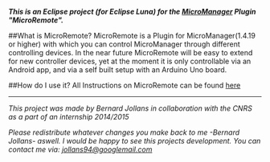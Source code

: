 ***This is an Eclipse project (for Eclipse Luna) for the [MicroManager](https://www.micro-manager.org/ "MicroManager Homepage") Plugin "MicroRemote".***

##What is MicroRemote?
MicroRemote is a Plugin for MicroManager(1.4.19 or higher) with which you can control MicroManager through different controlling devices. In the near future MicroRemote will be easy to extend for new controller devices, yet at the moment it is only controllable via an Android app, and via a self built setup with an Arduino Uno board.

##How do I use it?
All Instructions on MicroRemote can be found [here](http://mutterer.org/imaging)


------
*This project was made by Bernard Jollans in collaboration with the CNRS as a part of an internship 2014/2015*

*Please redistribute whatever changes you make back to me -Bernard Jollans- aswell.*
*I would be happy to see this projects development.*
*You can contact me via:*
*jollans94@googlemail.com*
